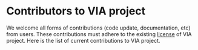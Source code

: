 # Contributors to VIA project
We welcome all forms of contributions (code update, documentation, etc) from users. 
These contributions must adhere to the existing [license](LICENSE) of VIA project.
Here is the list of current contributions to VIA project.
